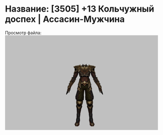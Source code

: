# Название: [3505] +13 Кольчужный доспех | Ассасин-Мужчина

Просмотр файла:
![p060005.png](p060005.png)